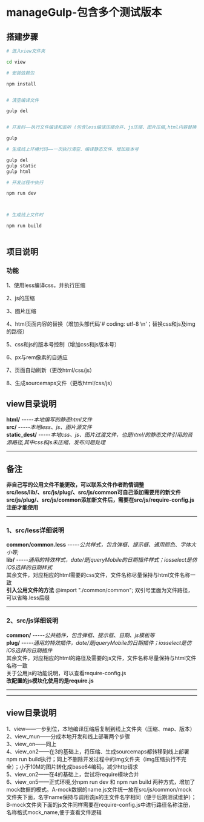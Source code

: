 # manageGulp-包含多个测试版本


## 搭建步骤  

``` bash
# 进入view文件夹  

cd view  

# 安装依赖包    

npm install  


# 清空编译文件 

gulp del 


# 开发时——执行文件编译和监听 (包含less编译压缩合并、js压缩、图片压缩,html内容替换)  

gulp 

# 生成线上环境代码——一次执行清空、编译静态文件、增加版本号  

gulp del  
gulp static  
gulp html  


```

``` bash
# 开发过程中执行 

npm run dev  



# 生成线上文件时 

npm run build  
 


```

## 项目说明

### 功能  

1、使用less编译css，并执行压缩  

2、js的压缩     

3、图片压缩      

4、html页面内容的替换（增加头部代码'# coding: utf-8 \n'；替换css和js及img的路径）      

5、css和js的版本号控制（增加css和js版本号）       

6、px与rem像素的自适应  

7、页面自动刷新（更改html/css/js） 

8、生成sourcemaps文件（更改html/css/js）
 

 


## view目录说明  

**html/**       *-----本地编写的静态html文件*  
**src/**            *-----本地less、js、图片源文件*  
**static_dest/**    *-----本地css、js、图片过渡文件，也是html/的静态文件引用的资源路径,其中css和js未压缩，发布问题处理*  


---
## 备注  
**非自己写的公用文件不能更改，可以联系文件作者酌情调整**  
**src/less/lib/、src/js/plug/、src/js/common可自己添加需要用的新文件**  
**src/js/plug/、src/js/common添加新文件后，需要在src/js/require-config.js注册才能使用**   

---

### 1、src/less详细说明  
**common/common.less** *-----公共样式，包含弹框、提示框、通用颜色、字体大小等;*  
**lib/** *-----通用的特效样式，date/是jqueryMobile的日期插件样式；iosselect是仿iOS选择的日期样式*  
其余文件，对应相应的html需要的css文件，文件名称尽量保持与html文件名称一致  
**引入公用文件的方法**   @import "./common/common";  双引号里面为文件路径，可以省略.less后缀  


---

### 2、src/js详细说明  
**common/** *-----公共插件，包含弹框、提示框、日期、js模板等*  
**plug/** *-----通用的特效插件，date/是jqueryMobile的日期插件；iosselect是仿iOS选择的日期插件*  
其余文件，对应相应的html的路径及需要的js文件，文件名称尽量保持与html文件名称一致  
关于公用js的功能说明，可以查看require-config.js   
**改配置的js模块化使用的是require.js**  

---
---


## view目录说明 
1、view——一步到位，本地编译压缩后复制到线上文件夹（压缩、map、版本）  
2、view_mun——分成本地开发和线上部署两个步骤  
3、view_on——同上  
4、view_on2——在3的基础上，将压缩、生成sourcemaps都转移到线上部署npm run build执行；同上不删除开发过程中的img文件夹（img压缩执行不完全）；小于10M的图片转化成base64编码，减少http请求  
5、view_on2——在4的基础上，尝试将require模块合并  
6、view_on5——正式环境,分npm run dev  和 npm run build 两种方式，增加了mock数据的模式。A-mock数据的name.js文件统一放在src/js/common/mock 文件夹下面，名字name保持与调用该js的主文件名字相同（便于后期测试维护）；B-mock文件夹下面的js文件同样需要在require-config.js中进行路径名称注册，名称格式mock_name,便于查看文件逻辑  



